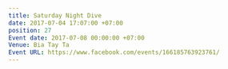 ```yaml
---
title: Saturday Night Dive
date: 2017-07-04 17:07:00 +07:00
position: 27
Event date: 2017-07-08 00:00:00 +07:00
Venue: Bia Tay Ta
Event URL: https://www.facebook.com/events/166185763923761/
---
```


